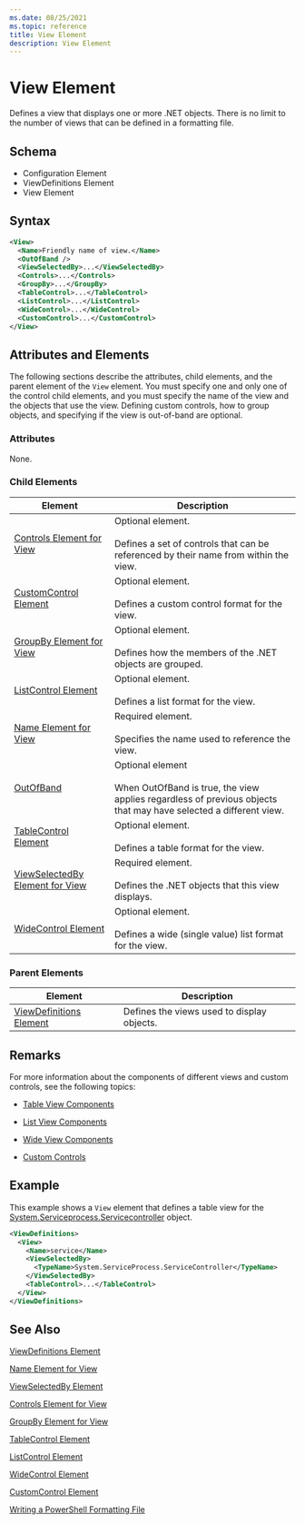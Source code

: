 ```yaml
---
ms.date: 08/25/2021
ms.topic: reference
title: View Element
description: View Element
---
```

# View Element

Defines a view that displays one or more .NET objects. There is no limit to the number of views that
can be defined in a formatting file.

## Schema

- Configuration Element
- ViewDefinitions Element
- View Element

## Syntax

```xml
<View>
  <Name>Friendly name of view.</Name>
  <OutOfBand />
  <ViewSelectedBy>...</ViewSelectedBy>
  <Controls>...</Controls>
  <GroupBy>...</GroupBy>
  <TableControl>...</TableControl>
  <ListControl>...</ListControl>
  <WideControl>...</WideControl>
  <CustomControl>...</CustomControl>
</View>
```

## Attributes and Elements

The following sections describe the attributes, child elements, and the parent element of the `View`
element. You must specify one and only one of the control child elements, and you must specify the
name of the view and the objects that use the view. Defining custom controls, how to group objects,
and specifying if the view is out-of-band are optional.

### Attributes

None.

### Child Elements

|Element|Description|
|-------------|-----------------|
|[Controls Element for View](./controls-element-for-view-format.md)|Optional element.<br /><br /> Defines a set of controls that can be referenced by their name from within the view.|
|[CustomControl Element](./customcontrol-element-for-view-format.md)|Optional element.<br /><br /> Defines a custom control format for the view.|
|[GroupBy Element for View](./groupby-element-for-view-format.md)|Optional element.<br /><br /> Defines how the members of the .NET objects are grouped.|
|[ListControl Element](./listcontrol-element-format.md)|Optional element.<br /><br /> Defines a list format for the view.|
|[Name Element for View](./name-element-for-view-format.md)|Required element.<br /><br /> Specifies the name used to reference the view.|
|[OutOfBand](./outofband-element-for-view-format.md)|Optional element<br /><br />When OutOfBand is true, the view applies regardless of previous objects that may have selected a different view.|
|[TableControl Element](./tablecontrol-element-format.md)|Optional element.<br /><br /> Defines a table format for the view.|
|[ViewSelectedBy Element for View](./viewselectedby-element-format.md)|Required element.<br /><br /> Defines the .NET objects that this view displays.|
|[WideControl Element](./widecontrol-element-format.md)|Optional element.<br /><br /> Defines a wide (single value) list format for the view.|

### Parent Elements

|Element|Description|
|-------------|-----------------|
|[ViewDefinitions Element](./viewdefinitions-element-format.md)|Defines the views used to display objects.|

## Remarks

For more information about the components of different views and custom controls, see the following
topics:

- [Table View Components](./creating-a-table-view.md)

- [List View Components](./creating-a-list-view.md)

- [Wide View Components](./creating-a-wide-view.md)

- [Custom Controls](./creating-custom-controls.md)

## Example

This example shows a `View` element that defines a table view for the [System.Serviceprocess.Servicecontroller](/dotnet/api/System.ServiceProcess.ServiceController)
object.

```xml
<ViewDefinitions>
  <View>
    <Name>service</Name>
    <ViewSelectedBy>
      <TypeName>System.ServiceProcess.ServiceController</TypeName>
    </ViewSelectedBy>
    <TableControl>...</TableControl>
  </View>
</ViewDefinitions>

```

## See Also

[ViewDefinitions Element](./viewdefinitions-element-format.md)

[Name Element for View](./name-element-for-view-format.md)

[ViewSelectedBy Element](./viewselectedby-element-format.md)

[Controls Element for View](./controls-element-for-view-format.md)

[GroupBy Element for View](./groupby-element-for-view-format.md)

[TableControl Element](./tablecontrol-element-format.md)

[ListControl Element](./listcontrol-element-format.md)

[WideControl Element](./widecontrol-element-format.md)

[CustomControl Element](./customcontrol-element-for-groupby-format.md)

[Writing a PowerShell Formatting File](./writing-a-powershell-formatting-file.md)
